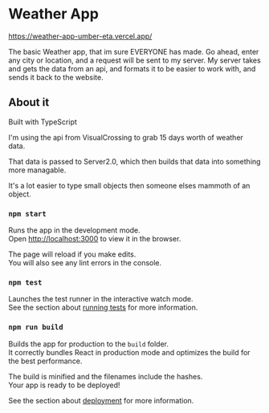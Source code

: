 # Weather App

https://weather-app-umber-eta.vercel.app/

The basic Weather app, that im sure EVERYONE has made.
Go ahead, enter any city or location, and a request will be sent to my server. My server takes and gets the data from an api, and formats it to be easier to work with, and sends it back to the website.
## About it

 Built with TypeScript

 I'm using the api from VisualCrossing to grab 15 days worth of weather data.
 
 That data is passed to Server2.0, which then builds that data into something more managable.
 
 It's a lot easier to type small objects then someone elses mammoth of an object.

### `npm start`

Runs the app in the development mode.\
Open [http://localhost:3000](http://localhost:3000) to view it in the browser.

The page will reload if you make edits.\
You will also see any lint errors in the console.

### `npm test`

Launches the test runner in the interactive watch mode.\
See the section about [running tests](https://facebook.github.io/create-react-app/docs/running-tests) for more information.

### `npm run build`

Builds the app for production to the `build` folder.\
It correctly bundles React in production mode and optimizes the build for the best performance.

The build is minified and the filenames include the hashes.\
Your app is ready to be deployed!

See the section about [deployment](https://facebook.github.io/create-react-app/docs/deployment) for more information.
